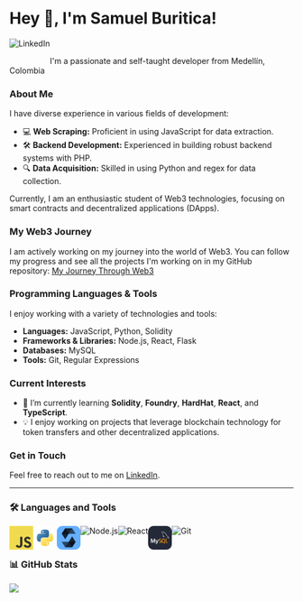 # Hey 👋, I'm Samuel Buritica!

<a href="https://www.linkedin.com/in/samuelburitica/"><img align="left" alt="LinkedIn" src="https://raw.githubusercontent.com/rahul-jha98/rahul-jha98/561d474902b59c7429ec22bb73e225696c27b202/assets/linkedin.svg" height="35px"/></a>

<br/>

I'm a passionate and self-taught developer from Medellín, Colombia

### About Me

I have diverse experience in various fields of development:
- 💻 **Web Scraping:** Proficient in using JavaScript for data extraction.
- 🛠️ **Backend Development:** Experienced in building robust backend systems with PHP.
- 🔍 **Data Acquisition:** Skilled in using Python and regex for data collection.

Currently, I am an enthusiastic student of Web3 technologies, focusing on smart contracts and decentralized applications (DApps).

### My Web3 Journey

I am actively working on my journey into the world of Web3. You can follow my progress and see all the projects I'm working on in my GitHub repository: [My Journey Through Web3](https://github.com/samuelgit95/my_journey_through_web3)

### Programming Languages & Tools

I enjoy working with a variety of technologies and tools:
- **Languages:** JavaScript, Python, Solidity
- **Frameworks & Libraries:** Node.js, React, Flask
- **Databases:** MySQL
- **Tools:** Git, Regular Expressions

### Current Interests

- 🔭 I’m currently learning **Solidity**, **Foundry**, **HardHat**, **React**, and **TypeScript**.
- 💡 I enjoy working on projects that leverage blockchain technology for token transfers and other decentralized applications.

### Get in Touch

Feel free to reach out to me on [LinkedIn](https://www.linkedin.com/in/samuelburitica/).

---

### 🛠️ Languages and Tools

<a href="https://developer.mozilla.org/en-US/docs/Web/JavaScript" target="_blank"> <img align="left" alt="JavaScript" height="42px" src="https://raw.githubusercontent.com/github/explore/80688e429a7d4ef2fca1e82350fe8e3517d3494d/topics/javascript/javascript.png"> </a>
<a href="https://www.python.org" target="_blank"> <img align="left" alt="Python" height="42px" src="https://raw.githubusercontent.com/github/explore/80688e429a7d4ef2fca1e82350fe8e3517d3494d/topics/python/python.png"> </a>
<a href="https://soliditylang.org/" target="_blank"> <img align="left" alt="Solidity" height="42px" src="https://raw.githubusercontent.com/tandpfun/skill-icons/main/icons/Solidity.svg"> </a>
<a href="https://nodejs.org/" target="_blank"> <img align="left" alt="Node.js" height="42px" src="https://raw.githubusercontent.com/rahul-jha98/github_readme_icons/main/language_and_tools/square/node/node.svg"> </a>
<a href="https://reactjs.org/" target="_blank"> <img align="left" alt="React" height="42px" src="https://raw.githubusercontent.com/rahul-jha98/github_readme_icons/main/language_and_tools/square/react/react.svg"> </a>
<a href="https://www.mysql.com/" target="_blank"> <img align="left" alt="MySQL" height="42px" src="https://raw.githubusercontent.com/tandpfun/skill-icons/main/icons/MySQL-Dark.svg"> </a>
<a href="https://git-scm.com/" target="_blank"> <img align="left" alt="Git" height="42px" src="https://raw.githubusercontent.com/rahul-jha98/github_readme_icons/main/language_and_tools/square/git-scm/git-scm.svg"> </a>

<br/>
<br/>

### 📊 GitHub Stats

<a href="https://github.com/samuelgit95">
  <img align="center" src="https://github-readme-stats.vercel.app/api/top-langs/?username=samuelgit95&layout=compact&theme=buefy&hide_border=true" />
</a>

